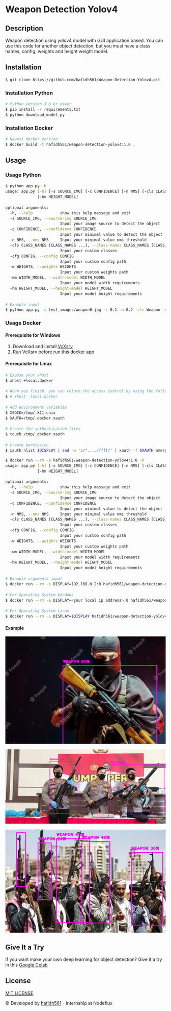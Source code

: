 # Weapon Detection Yolov4

## Description

Weapon detection using yolov4 model with GUI application based.
You can use this code for another object detection, but you must have a class names, config, weights and height weight model.

## Installation

```bash
$ git clone https://github.com/hafidh561/Weapon-Detection-Yolov4.git
```

### Installation Python

```bash
# Python version 3.8 or newer
$ pip install -r requirements.txt
$ python download_model.py
```

### Installation Docker

```bash
# Newest docker version
$ docker build -t hafidh561/weapon-detection-yolov4:1.0 .
```

## Usage

### Usage Python

```bash
$ python app.py -h
usage: app.py [-h] [-s SOURCE_IMG] [-c CONFIDENCE] [-n NMS] [-cls CLASS_NAMES [CLASS_NAMES ...]] [-cfg CONFIG] [-w WEIGHTS] [-wm WIDTH_MODEL]
              [-hm HEIGHT_MODEL]

optional arguments:
  -h, --help            show this help message and exit
  -s SOURCE_IMG, --source-img SOURCE_IMG
                        Input your image source to detect the object
  -c CONFIDENCE, --confidence CONFIDENCE
                        Input your minimal value to detect the object
  -n NMS, --nms NMS     Input your minimal value nms threshold
  -cls CLASS_NAMES [CLASS_NAMES ...], --class-names CLASS_NAMES [CLASS_NAMES ...]
                        Input your custom classes
  -cfg CONFIG, --config CONFIG
                        Input your custom config path
  -w WEIGHTS, --weights WEIGHTS
                        Input your custom weights path
  -wm WIDTH_MODEL, --width-model WIDTH_MODEL
                        Input your model width requirements
  -hm HEIGHT_MODEL, --height-model HEIGHT_MODEL
                        Input your model height requirements

# Example input
$ python app.py -s test_images/weapon0.jpg -c 0.1 -n 0.2 -cls Weapon -cfg yolov4-custom.cfg -w yolov4-custom_last.weights -wm 416 -hm 416
```

### Usage Docker

#### Prerequisite for Windows

1. Download and install [VcXsrv](https://sourceforge.net/projects/vcxsrv/)
2. Run VcXsrv before run this docker app

#### Prerequisite for Linux

```bash
# Expose your xhost
$ xhost +local:docker

# When you finish, you can return the access control by using the following
$ # xhost -local:docker

# Add environment variables
$ XSOCK=/tmp/.X11-unix
$ XAUTH=/tmp/.docker.xauth

# Create the authentication files
$ touch /tmp/.docker.xauth

# Create permission
$ xauth nlist $DISPLAY | sed -e 's/^..../ffff/' | xauth -f $XAUTH nmerge -
```

```bash
$ docker run --rm -e hafidh561/weapon-detection-yolov4:1.0 -h
usage: app.py [-h] [-s SOURCE_IMG] [-c CONFIDENCE] [-n NMS] [-cls CLASS_NAMES [CLASS_NAMES ...]] [-cfg CONFIG] [-w WEIGHTS] [-wm WIDTH_MODEL]
              [-hm HEIGHT_MODEL]

optional arguments:
  -h, --help            show this help message and exit
  -s SOURCE_IMG, --source-img SOURCE_IMG
                        Input your image source to detect the object
  -c CONFIDENCE, --confidence CONFIDENCE
                        Input your minimal value to detect the object
  -n NMS, --nms NMS     Input your minimal value nms threshold
  -cls CLASS_NAMES [CLASS_NAMES ...], --class-names CLASS_NAMES [CLASS_NAMES ...]
                        Input your custom classes
  -cfg CONFIG, --config CONFIG
                        Input your custom config path
  -w WEIGHTS, --weights WEIGHTS
                        Input your custom weights path
  -wm WIDTH_MODEL, --width-model WIDTH_MODEL
                        Input your model width requirements
  -hm HEIGHT_MODEL, --height-model HEIGHT_MODEL
                        Input your model height requirements

# Example arguments input
$ docker run --rm -e DISPLAY=192.168.0.2:0 hafidh561/weapon-detection-yolov4:1.0 -s test_images/weapon0.jpg -c 0.1 -n 0.2 -cls Weapon -cfg yolov4-custom.cfg -w yolov4-custom_last.weights -wm 416 -hm 416

# For Operating System Windows
$ docker run --rm -e DISPLAY=<your local ip address>:0 hafidh561/weapon-detection-yolov4:1.0

# For Operating System Linux
$ docker run --rm -e DISPLAY=$DISPLAY hafidh561/weapon-detection-yolov4:1.0
```

#### Example

![result0](./test_images/result0.png)

![result1](./test_images/result1.png)

![result2](./test_images/result2.png)

## Give It a Try

If you want make your own deep learning for object detection? Give it a try in this [Google Colab](https://github.com/hafidh561/Weapon-Detection-Yolov4.git/blob/main/jupyter_notebook/train_model.ipynb)

## License

[MIT LICENSE](./LICENSE)

© Developed by [hafidh561](https://github.com/hafidh561) - Internship at Nodeflux
